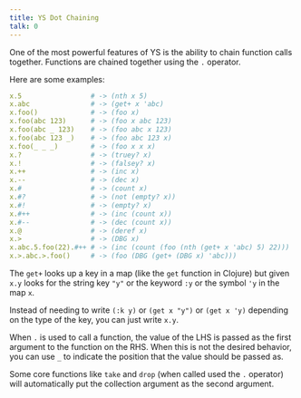 ```yaml
---
title: YS Dot Chaining
talk: 0
---
```


One of the most powerful features of YS is the ability to chain function calls
together.
Functions are chained together using the `.` operator.

Here are some examples:

```yaml
x.5                 # -> (nth x 5)
x.abc               # -> (get+ x 'abc)
x.foo()             # -> (foo x)
x.foo(abc 123)      # -> (foo x abc 123)
x.foo(abc _ 123)    # -> (foo abc x 123)
x.foo(abc 123 _)    # -> (foo abc 123 x)
x.foo(_ _ _)        # -> (foo x x x)
x.?                 # -> (truey? x)
x.!                 # -> (falsey? x)
x.++                # -> (inc x)
x.--                # -> (dec x)
x.#                 # -> (count x)
x.#?                # -> (not (empty? x))
x.#!                # -> (empty? x)
x.#++               # -> (inc (count x))
x.#--               # -> (dec (count x))
x.@                 # -> (deref x)
x.>                 # -> (DBG x)
x.abc.5.foo(22).#++ # -> (inc (count (foo (nth (get+ x 'abc) 5) 22)))
x.>.abc.>.foo()     # -> (foo (DBG (get+ (DBG x) 'abc)))
```

The `get+` looks up a key in a map (like the `get` function in Clojure) but
given `x.y` looks for the string key `"y"` or the keyword `:y` or the symbol
`'y` in the map `x`.

Instead of needing to write `(:k y)` or `(get x "y")` or `(get x 'y)` depending
on the type of the key, you can just write `x.y`.

When `.` is used to call a function, the value of the LHS is passed as the first
argument to the function on the RHS.
When this is not the desired behavior, you can use `_` to indicate the position
that the value should be passed as.

Some core functions like `take` and `drop` (when called used the `.` operator)
will automatically put the collection argument as the second argument.

